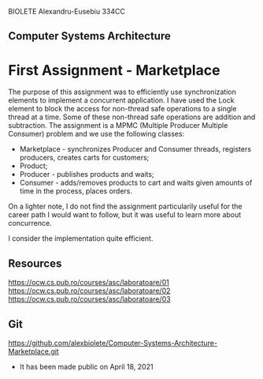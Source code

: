 BIOLETE Alexandru-Eusebiu
334CC

## Computer Systems Architecture
# First Assignment - Marketplace

The purpose of this assignment was to efficiently use synchronization
elements to implement a concurrent application. I have used the Lock
element to block the access for non-thread safe operations to a single
thread at a time. Some of these non-thread safe operations are addition
and subtraction.
The assignment is a MPMC (Multiple Producer Multiple Consumer) problem
and we use the following classes:
  - Marketplace - synchronizes Producer and Consumer threads,
  registers producers, creates carts for customers;
  - Product;
  - Producer - publishes products and waits;
  - Consumer - adds/removes products to cart and waits
given amounts of time in the process, places orders.

On a lighter note, I do not find the assignment particularily useful
for the career path I would want to follow, but it was useful to learn
more about concurrence.

I consider the implementation quite efficient.

Resources
-
https://ocw.cs.pub.ro/courses/asc/laboratoare/01
https://ocw.cs.pub.ro/courses/asc/laboratoare/02
https://ocw.cs.pub.ro/courses/asc/laboratoare/03

Git
-
https://github.com/alexbiolete/Computer-Systems-Architecture-Marketplace.git

* It has been made public on April 18, 2021
